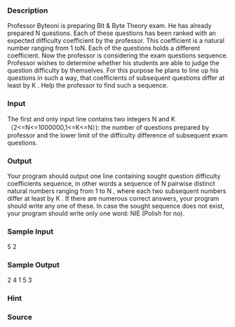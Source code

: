 
### Description
Professor Byteoni is preparing Bit & Byte Theory exam. He has already prepared N questions. Each of these questions has been ranked with an expected difficulty coefficient by the professor. This coefficient is a natural number ranging from 1 toN. Each of the questions holds a different coefficient. 
Now the professor is considering the exam questions sequence. Professor wishes to determine whether his students are able to judge the question difficulty by themselves. For this purpose he plans to line up his questions in such a way, that coefficients of subsequent questions differ at least by K . Help the professor to find such a sequence. 

### Input
The first and only input line contains two integers N and K （2<=N<=1000000,1<=K<=N）): the number of questions prepared by professor and the lower limit of the difficulty difference of subsequent exam questions. 

### Output
Your program should output one line containing sought question difficulty coefficients sequence, in other words a sequence of N pairwise distinct natural numbers ranging from 1 to N , where each two subsequent numbers differ at least by K . If there are numerous correct answers, your program should write any one of these. In case the sought sequence does not exist, your program should write only one word: NIE (Polish for no). 

### Sample Input
5 2

### Sample Output
2 4 1 5 3

### Hint

### Source
